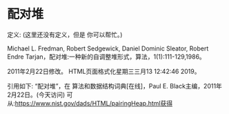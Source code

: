 # 配对堆


定义:
(这里还没有定义，但是
你可以帮忙。)



Michael L. Fredman, Robert Sedgewick, Daniel Dominic Sleator, Robert Endre Tarjan，配对堆:一种新的自调整堆形式，算法，1(1):111-129,1986。








2011年2月22日修改。
HTML页面格式化星期三三月13 12:42:46 2019。



引用如下:
“配对堆”，在
算法和数据结构词典[在线]，Paul E. Black主编，2011年2月22日。(今天访问)
可从:https://www.nist.gov/dads/HTML/pairingHeap.html获得